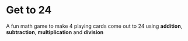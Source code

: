 Get to 24
===========
A fun math game to make 4 playing cards come out to 24 using **addition**, **subtraction**, **multiplication** and **division**

